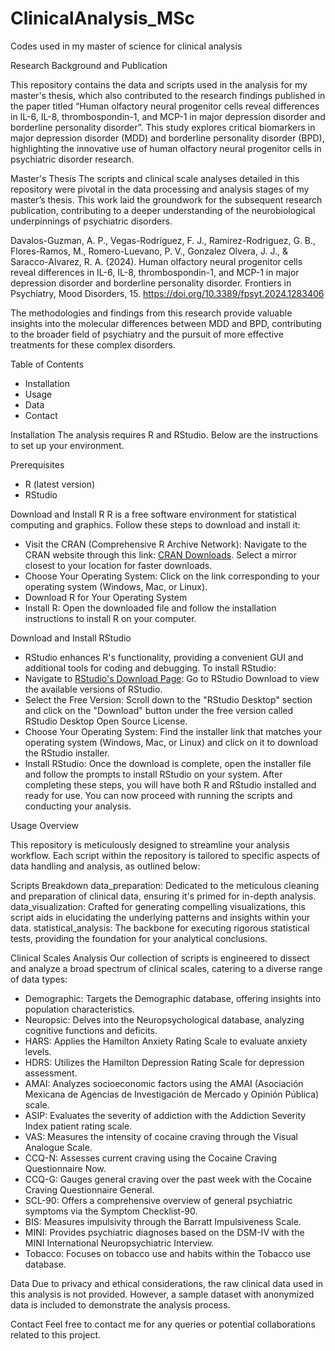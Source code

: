 # ClinicalAnalysis_MSc
Codes used in my master of science for clinical analysis

Research Background and Publication

This repository contains the data and scripts used in the analysis for my master's thesis, which also contributed to the research findings published in the paper titled “Human olfactory neural progenitor cells reveal differences in IL-6, IL-8, thrombospondin-1, and MCP-1 in major depression disorder and borderline personality disorder”. This study explores critical biomarkers in major depression disorder (MDD) and borderline personality disorder (BPD), highlighting the innovative use of human olfactory neural progenitor cells in psychiatric disorder research.

Master's Thesis
The scripts and clinical scale analyses detailed in this repository were pivotal in the data processing and analysis stages of my master’s thesis. This work laid the groundwork for the subsequent research publication, contributing to a deeper understanding of the neurobiological underpinnings of psychiatric disorders.

Davalos-Guzman, A. P., Vegas-Rodríguez, F. J., Ramirez-Rodriguez, G. B., Flores-Ramos, M., Romero-Luevano, P. V., Gonzalez Olvera, J. J., & Saracco-Alvarez, R. A. (2024). Human olfactory neural progenitor cells reveal differences in IL-6, IL-8, thrombospondin-1, and MCP-1 in major depression disorder and borderline personality disorder. Frontiers in Psychiatry, Mood Disorders, 15. https://doi.org/10.3389/fpsyt.2024.1283406

The methodologies and findings from this research provide valuable insights into the molecular differences between MDD and BPD, contributing to the broader field of psychiatry and the pursuit of more effective treatments for these complex disorders.

Table of Contents
* Installation
* Usage
* Data
* Contact
  
Installation
The analysis requires R and RStudio. Below are the instructions to set up your environment.

Prerequisites
* R (latest version)
* RStudio

Download and Install R
R is a free software environment for statistical computing and graphics. Follow these steps to download and install it:

* Visit the CRAN (Comprehensive R Archive Network): Navigate to the CRAN website through this link: [CRAN Downloads](https://cran.r-project.org). Select a mirror closest to your location for faster downloads.
* Choose Your Operating System: Click on the link corresponding to your operating system (Windows, Mac, or Linux).
* Download R for Your Operating System
*  Install R: Open the downloaded file and follow the installation instructions to install R on your computer.

Download and Install RStudio
* RStudio enhances R's functionality, providing a convenient GUI and additional tools for coding and debugging. To install RStudio:
* Navigate to [RStudio's Download Page](https://posit.co/products/open-source/rstudio/): Go to RStudio Download to view the available versions of RStudio.
* Select the Free Version: Scroll down to the "RStudio Desktop" section and click on the "Download" button under the free version called RStudio Desktop Open Source License.
* Choose Your Operating System: Find the installer link that matches your operating system (Windows, Mac, or Linux) and click on it to download the RStudio installer.
* Install RStudio: Once the download is complete, open the installer file and follow the prompts to install RStudio on your system.
After completing these steps, you will have both R and RStudio installed and ready for use. You can now proceed with running the scripts and conducting your analysis.

Usage Overview

This repository is meticulously designed to streamline your analysis workflow. Each script within the repository is tailored to specific aspects of data handling and analysis, as outlined below:

Scripts Breakdown
data_preparation: Dedicated to the meticulous cleaning and preparation of clinical data, ensuring it's primed for in-depth analysis.
data_visualization: Crafted for generating compelling visualizations, this script aids in elucidating the underlying patterns and insights within your data.
statistical_analysis: The backbone for executing rigorous statistical tests, providing the foundation for your analytical conclusions.

Clinical Scales Analysis
Our collection of scripts is engineered to dissect and analyze a broad spectrum of clinical scales, catering to a diverse range of data types:

* Demographic: Targets the Demographic database, offering insights into population characteristics.
* Neuropsic: Delves into the Neuropsychological database, analyzing cognitive functions and deficits.
* HARS: Applies the Hamilton Anxiety Rating Scale to evaluate anxiety levels.
* HDRS: Utilizes the Hamilton Depression Rating Scale for depression assessment.
* AMAI: Analyzes socioeconomic factors using the AMAI (Asociación Mexicana de Agencias de Investigación de Mercado y Opinión Pública) scale.
* ASIP: Evaluates the severity of addiction with the Addiction Severity Index patient rating scale.
* VAS: Measures the intensity of cocaine craving through the Visual Analogue Scale.
* CCQ-N: Assesses current craving using the Cocaine Craving Questionnaire Now.
* CCQ-G: Gauges general craving over the past week with the Cocaine Craving Questionnaire General.
* SCL-90: Offers a comprehensive overview of general psychiatric symptoms via the Symptom Checklist-90.
* BIS: Measures impulsivity through the Barratt Impulsiveness Scale.
* MINI: Provides psychiatric diagnoses based on the DSM-IV with the MINI International Neuropsychiatric Interview.
* Tobacco: Focuses on tobacco use and habits within the Tobacco use database.

Data
Due to privacy and ethical considerations, the raw clinical data used in this analysis is not provided. However, a sample dataset with anonymized data is included to demonstrate the analysis process.

Contact
Feel free to contact me for any queries or potential collaborations related to this project.


